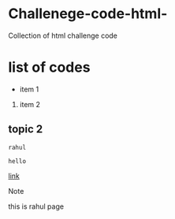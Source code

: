 # Challenege-code-html-
Collection of html challenge code 

# list of codes 
- item 1
1. item 2
## topic 2

`rahul`

```
hello
```

[link](https://www.google.com/search?sca_esv=71363a2e3bb1c06b&sxsrf=AHTn8zq2DMSH1_FeSofO8O4y2I51FhbCkw:1745145491828&q=MOTOROLA++LAPTOP&udm=2&fbs=ABzOT_CWdhQLP1FcmU5B0fn3xuWp5u5rQsC2YJafWTbyNSy6G3Vsi155b_IyTtSTnvQaXi_ARNf52eGFminKN9rGyawfvucVhngIWASDV9Myvn53rwTKPgGE1CVi67dGcVvDKrzgSuuhS_nlzyeQUuCbc3FgQlHCPyR7CyX3K8qQFr_bNoNqN-k-OltWsi9bIHcv_PR3QDfQJv6BsFGj6j3JD2mmSEic7A&sa=X&ved=2ahUKEwirufzIteaMAxUexDgGHVkDNJcQtKgLegQIFxAB&biw=1920&bih=911&dpr=1#vhid=Yr1Rpl1E8eqetM&vssid=mosaic)

> [!note]
> this is rahul page 
